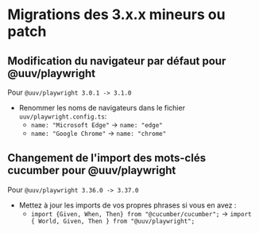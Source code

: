 # Migrations des 3.x.x mineurs ou patch

## Modification du navigateur par défaut pour @uuv/playwright
Pour `@uuv/playwright 3.0.1 -> 3.1.0`
- Renommer les noms de navigateurs dans le fichier `uuv/playwright.config.ts`:
  - `name: "Microsoft Edge"` -> `name: "edge"`
  - `name: "Google Chrome"` -> `name: "chrome"`

## Changement de l'import des mots-clés cucumber pour @uuv/playwright
Pour `@uuv/playwright 3.36.0 -> 3.37.0`
- Mettez à jour les imports de vos propres phrases si vous en avez :
  - `import {Given, When, Then} from "@cucumber/cucumber";` -> `import { World, Given, Then } from "@uuv/playwright";`